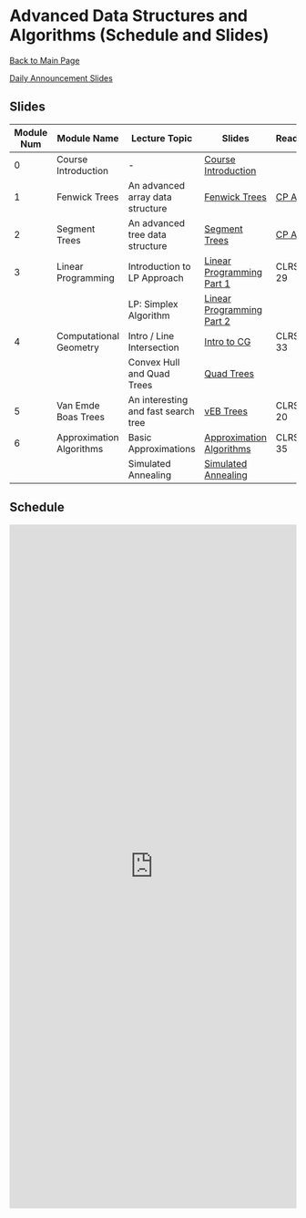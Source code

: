 Advanced Data Structures and Algorithms (Schedule and Slides)
===============================

[Back to Main Page](../readme.html)

[Daily Announcement Slides](./00-DailyAnnouncements.pptx)

<a name="slides"></a>Slides
--------------------------------------- 

|Module Num|Module Name|Lecture Topic|Slides|Readings|
|-|---|---|---|---|
|0|Course Introduction|-|[Course Introduction](./00-CourseIntroduction.pptx)|
|1|Fenwick Trees|An advanced array data structure|[Fenwick Trees](./Trees-FenwickTrees.pptx)|[CP Algo](https://cp-algorithms.com/data_structures/fenwick.html#overview)|
|2|Segment Trees|An advanced tree data structure|[Segment Trees](./Trees-SegmentTrees.pptx)|[CP Algo](https://cp-algorithms.com/data_structures/segment_tree.html)|
|3|Linear Programming|Introduction to LP Approach|[Linear Programming Part 1](./LinearProgramming-part1-Introduction.pptx) | CLRS Ch. 29|
|||LP: Simplex Algorithm|[Linear Programming Part 2](./LinearProgramming-part2-Simplex.pptx)||
|4|Computational Geometry|Intro / Line Intersection|[Intro to CG](./ComputationalGeom-part1-Intersections.pptx)|CLRS Ch. 33|
|||Convex Hull and Quad Trees|[Quad Trees](./ComputationalGeom-part2-ConvexHull.pptx)||
|5|Van Emde Boas Trees|An interesting and fast search tree|[vEB Trees](./Trees-VanEmdeBoas.pptx)|CLRS Ch. 20|
|6|Approximation Algorithms|Basic Approximations|[Approximation Algorithms](./Approx-01-Intro.pptx)|CLRS Ch. 35|
|||Simulated Annealing|[Simulated Annealing](./Approx-02-SimulatedAnnealing.pptx)||


<a name="schedule"></a>Schedule
--------------------------------------- 

<iframe width="100%" height="1200px" frameborder="0" src="https://docs.google.com/spreadsheets/d/e/2PACX-1vQI0CpMUnugIMQyPjm5sC1b2htZMdcj9xn4T6Wp3l5t786cEub9mLYovKqQ6QsFZ9QnB6FtzS5OsCJ2/pubhtml?gid=0&amp;single=true&amp;widget=true&amp;headers=false"></iframe>
 
